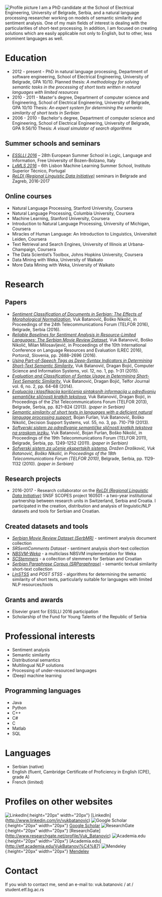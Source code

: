 ![Profile picture](./Profile.jpg)
I am a PhD candidate at the School of Electrical Engineering, University of Belgrade, Serbia, and a natural language processing researcher working on models of semantic similarity and sentiment analysis.
One of my main fields of interest is dealing with the particularities of short-text processing.
In addition, I am focused on creating solutions which are easily applicable not only to English, but to other, less prominent languages as well.

# Education
* 2012 - present - PhD in natural language processing, Department of software engineering, School of Electrical Engineering, University of Belgrade, GPA 10/10.
Planned thesis: *A methodology for solving semantic tasks in the processing of short texts written in natural languages with limited resources*
* 2010 - 2011 - Master's degree, Department of computer science and Engineering, School of Electrical Engineering, University of Belgrade, GPA 10/10
Thesis: *An expert system for determining the semantic similarity of short texts in Serbian*
* 2006 - 2010 - Bachelor's degree, Department of computer science and Engineering, School of Electrical Engineering, University of Belgrade, GPA 9.56/10
Thesis: *A visual simulator of search algorithms*

## Summer schools and seminars
* *[ESSLLI 2016](http://esslli2016.unibz.it/)* – 28th European Summer School in Logic, Language and Information, Free University of Bozen-Bolzano, Italy
* *[LxMLS 2016](http://lxmls.it.pt/2016/)* – 6th Lisbon Machine Learning Summer School, Instituto Superior Técnico, Portugal
* *[ReLDI (Regional Linguistic Data Initiative)](http://reldi.spur.uzh.ch/seminars/)* seminars in Belgrade and Zagreb, 2016-2017

## Online courses
* Natural Language Processing, Stanford University, Coursera
* Natural Language Processing, Columbia University, Coursera
* Machine Learning, Stanford University, Coursera
* Introduction to Natural Language Processing, University of Michigan, Coursera
* Miracles of Human Language: An Introduction to Linguistics, Universiteit Leiden, Coursera
* Text Retrieval and Search Engines, University of Illinois at Urbana-Champaign, Coursera
* The Data Scientist’s Toolbox, Johns Hopkins University, Coursera
* Data Mining with Weka, University of Waikato
* More Data Mining with Weka, University of Waikato

# Research

## Papers
* *[Sentiment Classification of Documents in Serbian: The Effects of Morphological Normalization](https://www.researchgate.net/publication/312540228_Sentiment_Classification_of_Documents_in_Serbian_The_Effects_of_Morphological_Normalization)*, Vuk Batanović, Boško Nikolić, in Proceedings of the 24th Telecommunications Forum (TELFOR 2016), Belgrade, Serbia (2016).
* *[Reliable Baselines for Sentiment Analysis in Resource-Limited Languages: The Serbian Movie Review Dataset](https://www.researchgate.net/publication/303089151_Reliable_Baselines_for_Sentiment_Analysis_in_Resource-Limited_Languages_The_Serbian_Movie_Review_Dataset)*, Vuk Batanović, Boško Nikolić, Milan Milosavljević, in Proceedings of the 10th International Conference on Language Resources and Evaluation (LREC 2016), Portorož, Slovenia, pp. 2688–2696 (2016).
* *[Using Part-of-Speech Tags as Deep-Syntax Indicators in Determining Short-Text Semantic Similarity](https://www.researchgate.net/publication/272091124_Using_Part-of-Speech_Tags_as_Deep-Syntax_Indicators_in_Determining_Short-Text_Semantic_Similarity)*, Vuk Batanović, Dragan Bojić, Computer Science and Information Systems, vol. 12, no. 1, pp. 1–31 (2015).
* *[Evaluation and Classification of Syntax Usage in Determining Short-Text Semantic Similarity](https://www.researchgate.net/publication/266146366_Evaluation_and_Classification_of_Syntax_Usage_in_Determining_Short-Text_Semantic_Similarity)*, Vuk Batanović, Dragan Bojić, Telfor Journal vol. 6, no. 2, pp. 64–68 (2014).
* *[Evaluacija i klasifikacija korišćenja sintaksnih informacija u određivanju semantičke sličnosti kratkih tekstova](https://www.researchgate.net/publication/261120444_Evaluacija_i_klasifikacija_koriscenja_sintaksnih_informacija_u_odredivanju_semanticke_slicnosti_kratkih_tekstova_Evaluation_and_Classification_of_Syntax_Information_Usage_in_Determining_Short-Text_Sem)*, Vuk Batanović, Dragan Bojić, in Proceedings of the 21st Telecommunications Forum (TELFOR 2013), Belgrade, Serbia, pp. 821–824 (2013). *(paper in Serbian)*
* *[Semantic similarity of short texts in languages with a deficient natural language processing support](https://www.researchgate.net/publication/257015880_Semantic_similarity_of_short_texts_in_languages_with_a_deficient_natural_language_processing_support)*, Bojan Furlan, Vuk Batanović, Boško Nikolić, Decision Support Systems, vol. 55, no. 3, pp. 710-719 (2013).
* *[Softverski sistem za određivanje semantičke sličnosti kratkih tekstova na srpskom jeziku](https://www.researchgate.net/publication/254049616_Softverski_sistem_za_odredivanje_semanticke_slicnosti_kratkih_tekstova_na_srpskom_jeziku_A_software_system_for_determining_the_semantic_similarity_of_short_texts_in_Serbian)*, Vuk Batanović, Bojan Furlan, Boško Nikolić, in Proceedings of the 19th Telecommunications Forum (TELFOR 2011), Belgrade, Serbia, pp. 1249-1252 (2011). *(paper in Serbian)*
* *[Sofverski sistem za učenje ekspertskih sistema](https://www.researchgate.net/publication/266146671_Sofverski_sistem_za_ucenje_ekspertskih_sistema_Software_System_for_Expert_Systems_Learning), Dražen Drašković, Vuk Batanović, Boško Nikolić, in Proceedings of the 18th Telecommunications Forum (TELFOR 2010)*, Belgrade, Serbia, pp. 1129-1132 (2010). *(paper in Serbian)*

## Research projects
* 2016-2017 - Research collaborator on the *[ReLDI (Regional Linguistic Data Initiative)](http://reldi.spur.uzh.ch/)* SNSF SCOPES project 160501 -  a two-year institutional partnership between research units in Switzerland, Serbia and Croatia. I participated in the creation, distribution and analysis of linguistic/NLP datasets and tools for Serbian and Croatian.

## Created datasets and tools
* *[Serbian Movie Review Dataset (SerbMR)](https://vukbatanovic.github.io/SerbMR)* - sentiment analysis document collection
* *SRSentiComments Dataset* - sentiment analysis short-text collection
* *[NBSVM-Weka](https://vukbatanovic.github.io/NBSVM-Weka)* - a multiclass NBSVM implementation for Weka 
* *[SCStemmers](https://vukbatanovic.github.io/SCStemmers)* - a collection of stemmers for Serbian and Croatian
* *[Serbian Paraphrase Corpus (SRParaphrase)](https://vukbatanovic.github.io/SRParaphrase)* - semantic textual similarity short-text collection
* *[LinSTSS](https://bitbucket.org/bfurlan/semsim)* and *POST STSS* - algorithms for determining the semantic similarity of short texts, particularly suitable for languages with limited NLP resources/tools

## Grants and awards
* Elsevier grant for ESSLLI 2016 participation
* Scholarship of the Fund for Young Talents of the Republic of Serbia

# Professional interests
* Sentiment analysis
* Semantic similarity
* Distributional semantics
* Multilingual NLP solutions
* Processing of under-resourced languages
* (Deep) machine learning

## Programming languages
* Java
* Python
* C++
* C#
* C
* Matlab
* SQL

# Languages
* Serbian (native)
* English (fluent, Cambridge Certificate of Proficiency in English (CPE), grade A)
* French (limited)

# Profiles on other websites
![LinkedIn](./icons/Linkedin.svg){:height="20px" width="20px"} [LinkedIn] (http://www.linkedin.com/in/vukbatanovic)
![Google Scholar](./icons/GoogleScholar.png){:height="20px" width="20px"} [Google Scholar](https://scholar.google.com/citations?user=hNfP92YAAAAJ&hl=en)
![ResearchGate](./icons/ResearchGate.jpg){:height="20px" width="20px"} [ResearchGate] (http://www.researchgate.net/profile/Vuk_Batanovic)
![Academia.edu](./icons/Academia.png){:height="20px" width="20px"} [Academia.edu] (http://etf.academia.edu/VukBatanovi%C4%87]
![Mendeley](./icons/Mendeley.png){:height="20px" width="20px"} [Mendeley](https://www.mendeley.com/profiles/vuk-batanovic/)

# Contact
If you wish to contact me, send an e-mail to: vuk.batanovic / at / student.etf.bg.ac.rs